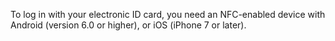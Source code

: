 To log in with your electronic ID card, you need an NFC-enabled device with Android (version 6.0 or higher), or iOS (iPhone 7 or later).